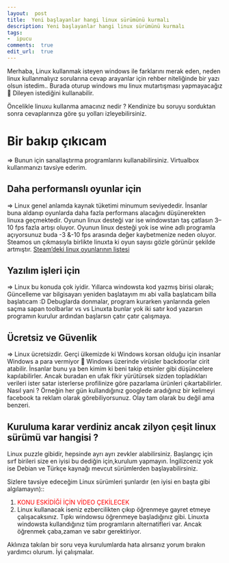 ```yaml
---
layout:  post
title:  Yeni başlayanlar hangi linux sürümünü kurmalı
description: Yeni başlayanlar hangi linux sürümünü kurmalı
tags:
-  ipucu
comments:  true
edit_url:  true
---
```


Merhaba, Linux kullanmak isteyen windows ile farklarını merak eden, neden linux kullanmalıyız sorularına cevap arayanlar için rehber niteliğinde bir yazı olsun istedim.. Burada oturup windows mu linux mutartışması yapmayacağız 👅 Dileyen istediğini kullanabilir.

Öncelikle linuxu kullanma amacınız nedir ? Kendinize bu soruyu sorduktan sonra cevaplarınıza göre şu yolları izleyebilirsiniz.

# Bir bakıp çıkıcam

=> Bunun için sanallaştırma programlarını kullanabilirsiniz. Virtualbox kullanmanızı tavsiye ederim.

## Daha performanslı oyunlar için

=> Linux genel anlamda kaynak tüketimi minumum seviyededir. İnsanlar buna aldanıp oyunlarda daha fazla performans alacağını düşünerekten linuxa geçmektedir. Oyunun linux desteği var ise windowstan taş çatlasın 3–10 fps fazla artışı oluyor. Oyunun linux desteği yok ise wine adlı programla açıyorsunuz buda -3 &-10 fps arasında değer kaybetmenize neden oluyor. Steamos un çıkmasıyla birlikte linuxta ki oyun sayısı gözle görünür şekilde artmıştır. [Steam’deki linux oyunlarının listesi](http://store.steampowered.com/linux)

## Yazılım işleri için

=> Linux bu konuda çok iyidir. Yıllarca windowsta kod yazmış birisi olarak; Güncelleme var bilgisayarı yeniden başlatayım mı abi valla başlatıcam billa başlatıcam :D Debuglarda donmalar, program kurarken yanlarında gelen saçma sapan toolbarlar vs vs Linuxta bunlar yok iki satır kod yazarsın programın kurulur ardından başlarsın çatır çatır çalışmaya.

## Ücretsiz ve Güvenlik

=> Linux ücretsizdir. Gerçi ülkemizde ki Windows korsan olduğu için insanlar Windows a para vermiyor 👀 Windows üzerinde virüsler backdoorlar cirit atabilir. İnsanlar bunu ya ben kimim ki beni takip etsinler gibi düşüncelere kapılabilirler. Ancak buradan en ufak fikir yürütürsek sizden topladıkları verileri ister satar isterlerse profilinize göre pazarlama ürünleri çıkartabilirler. Nasıl yani ? Örneğin her gün kullandığınız googlede aradığınız bir kelimeyi facebook ta reklam olarak görebiliyorsunuz. Olay tam olarak bu değil ama benzeri.

## Kuruluma karar verdiniz ancak zilyon çeşit linux sürümü var hangisi ?

Linux puzzle gibidir, hepsinde ayrı ayrı zevkler alabilirsiniz. Başlangıç için sırf birileri size en iyisi bu dediğin için,kurulum yapmayın. İngilizceniz yok ise Debian ve Türkçe kaynağı mevcut sürümlerden başlayabilirsiniz.

Sizlere tavsiye edeceğim Linux sürümleri şunlardır (en iyisi en başta gibi algılamayın)::

1.  <font color="red">KONU ESKİDİĞİ İÇİN VİDEO ÇEKİLECEK</font>
2.  Linux kullanacak iseniz ezbercilikten çıkıp öğrenmeye gayret etmeye çalışacaksınız. Tıpkı windowsu öğrenmeye başladığınız gibi. Linuxta windowsta kullandığınız tüm programların alternatifleri var. Ancak öğrenmek çaba,zaman ve sabır gerektiriyor.

Aklınıza takılan bir soru veya kurulumlarda hata alırsanız yorum bırakın yardımcı olurum. İyi çalışmalar.
